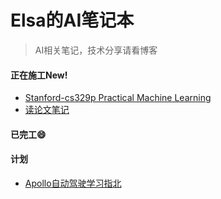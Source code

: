 # Elsa的AI笔记本

> AI相关笔记，技术分享请看博客

<!-- > [!NOTE]
> NOTE, TIP, WARNING and ATTENTION are supported. -->

<!-- tabs:start -->

#### **正在施工<span class="tab-badge">New!</span>**

- [Stanford-cs329p Practical Machine Learning](cs329p/README.md)
- [读论文笔记](read_papers/README.md)


#### **已完工:smile:**



#### **计划**

- [Apollo自动驾驶学习指北](apollo_learning_guidance/README.md)

<!-- tabs:end -->








